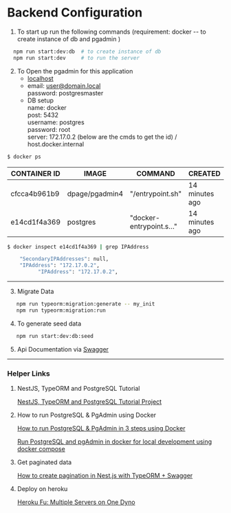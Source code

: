 # Backend Configuration

1. To start up run the following commands (requirement: docker -- to create instance of db and pgadmin )

```sh
  npm run start:dev:db  # to create instance of db
  npm run start:dev     # to run the server
```

2. To Open the pgadmin for this application
   - [localhost](http://localhost:82/browser/)
   - email: user@domain.local \
     password: postgresmaster
   - DB setup \
     name: docker \
     post: 5432 \
     username: postgres \
     password: root \
     server: 172.17.0.2 (below are the cmds to get the id) / host.docker.internal

```cmd
$ docker ps
```

| CONTAINER ID | IMAGE          | COMMAND                | CREATED        | STATUS        | PORTS                       | NAMES         |
| ------------ | -------------- | ---------------------- | -------------- | ------------- | --------------------------- | ------------- |
| cfcca4b961b9 | dpage/pgadmin4 | "/entrypoint.sh"       | 14 minutes ago | Up 14 minutes | 443/tcp, 0.0.0.0:82->80/tcp | contact_admin |
| e14cd1f4a369 | postgres       | "docker-entrypoint.s…" | 14 minutes ago | Up 14 minutes | 0.0.0.0:5432->5432/tcp      | contact_app   |

```cmd
$ docker inspect e14cd1f4a369 | grep IPAddress

    "SecondaryIPAddresses": null,
    "IPAddress": "172.17.0.2",
          "IPAddress": "172.17.0.2",
```

---

3. Migrate Data

```sh
   npm run typeorm:migration:generate -- my_init
   npm run typeorm:migration:run
```

4. To generate seed data

```sh
   npm run start:dev:db:seed
```

5. Api Documentation via [Swagger](http://localhost:3000/api/)

---

### Helper Links

1. NestJS, TypeORM and PostgreSQL Tutorial

   [NestJS, TypeORM and PostgreSQL Tutorial Project](https://medium.com/@gausmann.simon/nestjs-typeorm-and-postgresql-full-example-development-and-project-setup-working-with-database-c1a2b1b11b8f)

2. How to run PostgreSQL & PgAdmin using Docker

   [How to run PostgreSQL & PgAdmin in 3 steps using Docker](https://migueldoctor.medium.com/how-to-run-postgresql-pgadmin-in-3-steps-using-docker-d6fe06e47ca1)

   [Run PostgreSQL and pgAdmin in docker for local development using docker compose](https://belowthemalt.com/2021/06/09/run-postgresql-and-pgadmin-in-docker-for-local-development-using-docker-compose/)

3. Get paginated data

   [How to create pagination in Nest.js with TypeORM + Swagger](https://pietrzakadrian.com/blog/how-to-create-pagination-in-nestjs-with-typeorm-swagger)

4. Deploy on heroku

   [Heroku Fu: Multiple Servers on One Dyno](https://medium.com/@nadayar/heroku-fu-multiple-servers-on-one-dyno-6fc68d57b373)

